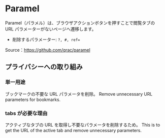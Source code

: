 # Paramel

Paramel（パラメル）は、ブラウザアクションボタンを押すことで閲覧タブの URL パラメーターがないページへ遷移します。

- 削除するパラメーター: `?, #, ref=`

Source：https://github.com/qrac/paramel

## プライバシーへの取り組み

### 単一用途

ブックマークの不要な URL パラメータを削除。
Remove unnecessary URL parameters for bookmarks.

### tabs が必要な理由

アクティブなタブの URL を取得し不要なパラメータを削除するため。
This is to get the URL of the active tab and remove unnecessary parameters.
